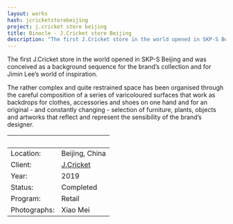 ```yaml
---
layout: works
hash: jcricketstorebeijing
project: j.cricket store beijing
title: Binocle - J.Cricket store Beijing
description: "The first J.Cricket store in the world opened in SKP-S Beijing was conceived as a background sequence for the brand’s collection and for Jimin Lee’s world..."
---
```


The first J.Cricket store in the world opened in SKP-S Beijing and was conceived as a background sequence for the brand’s collection and for Jimin Lee’s world of inspiration.

The rather complex and quite restrained space has been organised through the careful composition of a series of varicoloured surfaces that work as backdrops for clothes, accessories and shoes on one hand and for an original - and constantly changing - selection of furniture, plants, objects and artworks that reflect and represent the sensibility of the brand’s designer.

|&nbsp;|&nbsp;|
|:----------|:---------------|
| Location:    | Beijing, China                    |
| Client:      | [J.Cricket](http://jcricket.com/) |
| Year:        | 2019                              |
| Status:      | Completed                         |
| Program:     | Retail                            |
| Photographs: | Xiao Mei                          |
